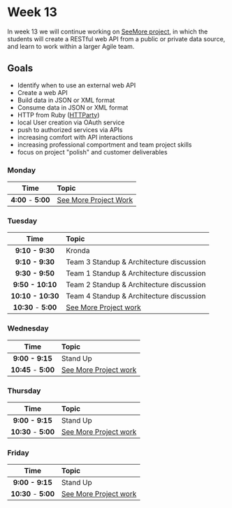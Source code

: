 # Week 13

In week 13 we will continue working on [SeeMore project](see-more.md), in which the students will create a RESTful web API from a public or private data source, and learn to work within a larger Agile team.

## Goals
- Identify when to use an external web API
- Create a web API
- Build data in JSON or XML format
- Consume data in JSON or XML format
- HTTP from Ruby ([HTTParty](https://github.com/jnunemaker/httparty))
- local User creation via OAuth service
- push to authorized services via APIs
- increasing comfort with API interactions
- increasing professional comportment and team project skills
- focus on project "polish" and customer deliverables

### Monday

| Time              | Topic               |
|:-----------------:|:--------------------|
| **4:00** - **5:00** | [See More Project Work](see-more.md) |

### Tuesday

| Time              | Topic               |
|:-----------------:|:--------------------|
| **9:10 - 9:30**      | Kronda |
| **9:10 - 9:30**      | Team 3 Standup & Architecture discussion |
| **9:30 - 9:50**      | Team 1 Standup & Architecture discussion |
| **9:50 - 10:10**     | Team 2 Standup & Architecture discussion |
| **10:10 - 10:30**    | Team 4 Standup & Architecture discussion |
| **10:30** - **5:00** | [See More Project work](see-more.md) |

### Wednesday

| Time              | Topic               |
|:-----------------:|:--------------------|
| **9:00 - 9:15**     | Stand Up            |
| **10:45** - **5:00** | [See More Project work](see-more.md) |

### Thursday

| Time              | Topic               |
|:-----------------:|:--------------------|
| **9:00 - 9:15**     | Stand Up            |
| **10:30** - **5:00** | [See More Project work](see-more.md) |

### Friday

| Time              | Topic               |
|:-----------------:|:--------------------|
| **9:00 - 9:15**     | Stand Up            |
| **10:30** - **5:00** | [See More Project work](see-more.md) |
